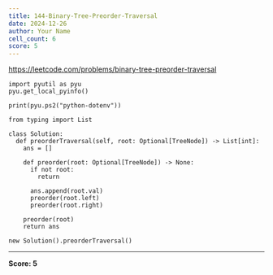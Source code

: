 ```yaml
---
title: 144-Binary-Tree-Preorder-Traversal
date: 2024-12-26
author: Your Name
cell_count: 6
score: 5
---
```


https://leetcode.com/problems/binary-tree-preorder-traversal


```
import pyutil as pyu
pyu.get_local_pyinfo()
```


```
print(pyu.ps2("python-dotenv"))
```


```
from typing import List
```


```
class Solution:
  def preorderTraversal(self, root: Optional[TreeNode]) -> List[int]:
    ans = []

    def preorder(root: Optional[TreeNode]) -> None:
      if not root:
        return

      ans.append(root.val)
      preorder(root.left)
      preorder(root.right)

    preorder(root)
    return ans
```


```
new Solution().preorderTraversal()
```


---
**Score: 5**